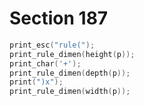 # Section 187

```c << Display rule |p| >>=
print_esc("rule(");
print_rule_dimen(height(p));
print_char('+');
print_rule_dimen(depth(p));
print(")x");
print_rule_dimen(width(p));
```
